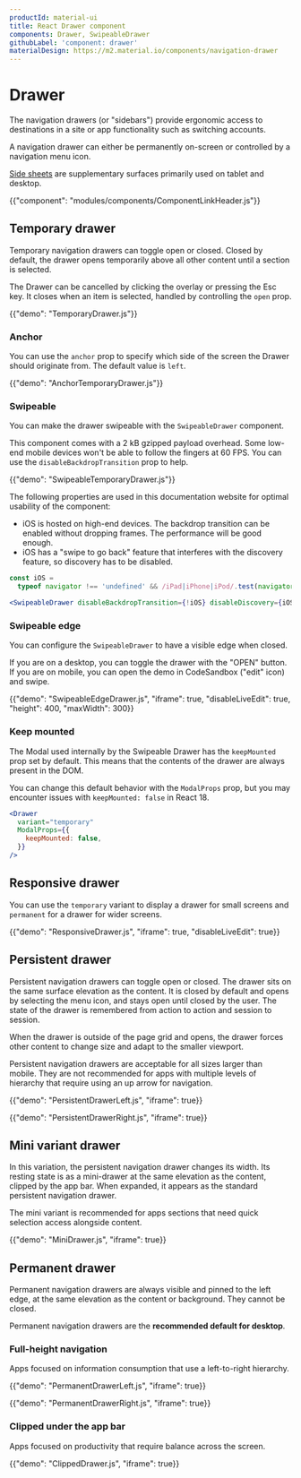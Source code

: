 ```yaml
---
productId: material-ui
title: React Drawer component
components: Drawer, SwipeableDrawer
githubLabel: 'component: drawer'
materialDesign: https://m2.material.io/components/navigation-drawer
---
```


# Drawer

<p class="description">The navigation drawers (or "sidebars") provide ergonomic access to destinations in a site or app functionality such as switching accounts.</p>

A navigation drawer can either be permanently on-screen or controlled by a navigation menu icon.

[Side sheets](https://m2.material.io/components/sheets-side) are supplementary surfaces primarily used on tablet and desktop.

{{"component": "modules/components/ComponentLinkHeader.js"}}

## Temporary drawer

Temporary navigation drawers can toggle open or closed. Closed by default, the drawer opens temporarily above all other content until a section is selected.

The Drawer can be cancelled by clicking the overlay or pressing the Esc key.
It closes when an item is selected, handled by controlling the `open` prop.

{{"demo": "TemporaryDrawer.js"}}

### Anchor

You can use the `anchor` prop to specify which side of the screen the Drawer should originate from. The default value is `left`.

{{"demo": "AnchorTemporaryDrawer.js"}}

### Swipeable

You can make the drawer swipeable with the `SwipeableDrawer` component.

This component comes with a 2 kB gzipped payload overhead.
Some low-end mobile devices won't be able to follow the fingers at 60 FPS.
You can use the `disableBackdropTransition` prop to help.

{{"demo": "SwipeableTemporaryDrawer.js"}}

The following properties are used in this documentation website for optimal usability of the component:

- iOS is hosted on high-end devices.
  The backdrop transition can be enabled without dropping frames.
  The performance will be good enough.
- iOS has a "swipe to go back" feature that interferes
  with the discovery feature, so discovery has to be disabled.

```jsx
const iOS =
  typeof navigator !== 'undefined' && /iPad|iPhone|iPod/.test(navigator.userAgent);

<SwipeableDrawer disableBackdropTransition={!iOS} disableDiscovery={iOS} />;
```

### Swipeable edge

You can configure the `SwipeableDrawer` to have a visible edge when closed.

If you are on a desktop, you can toggle the drawer with the "OPEN" button.
If you are on mobile, you can open the demo in CodeSandbox ("edit" icon) and swipe.

{{"demo": "SwipeableEdgeDrawer.js", "iframe": true, "disableLiveEdit": true, "height": 400, "maxWidth": 300}}

### Keep mounted

The Modal used internally by the Swipeable Drawer has the `keepMounted` prop set by default.
This means that the contents of the drawer are always present in the DOM.

You can change this default behavior with the `ModalProps` prop, but you may encounter issues with `keepMounted: false` in React 18.

```jsx
<Drawer
  variant="temporary"
  ModalProps={{
    keepMounted: false,
  }}
/>
```

## Responsive drawer

You can use the `temporary` variant to display a drawer for small screens and `permanent` for a drawer for wider screens.

{{"demo": "ResponsiveDrawer.js", "iframe": true, "disableLiveEdit": true}}

## Persistent drawer

Persistent navigation drawers can toggle open or closed.
The drawer sits on the same surface elevation as the content.
It is closed by default and opens by selecting the menu icon, and stays open until closed by the user.
The state of the drawer is remembered from action to action and session to session.

When the drawer is outside of the page grid and opens, the drawer forces other content to change size and adapt to the smaller viewport.

Persistent navigation drawers are acceptable for all sizes larger than mobile.
They are not recommended for apps with multiple levels of hierarchy that require using an up arrow for navigation.

{{"demo": "PersistentDrawerLeft.js", "iframe": true}}

{{"demo": "PersistentDrawerRight.js", "iframe": true}}

## Mini variant drawer

In this variation, the persistent navigation drawer changes its width.
Its resting state is as a mini-drawer at the same elevation as the content, clipped by the app bar.
When expanded, it appears as the standard persistent navigation drawer.

The mini variant is recommended for apps sections that need quick selection access alongside content.

{{"demo": "MiniDrawer.js", "iframe": true}}

## Permanent drawer

Permanent navigation drawers are always visible and pinned to the left edge, at the same elevation as the content or background. They cannot be closed.

Permanent navigation drawers are the **recommended default for desktop**.

### Full-height navigation

Apps focused on information consumption that use a left-to-right hierarchy.

{{"demo": "PermanentDrawerLeft.js", "iframe": true}}

{{"demo": "PermanentDrawerRight.js", "iframe": true}}

### Clipped under the app bar

Apps focused on productivity that require balance across the screen.

{{"demo": "ClippedDrawer.js", "iframe": true}}
